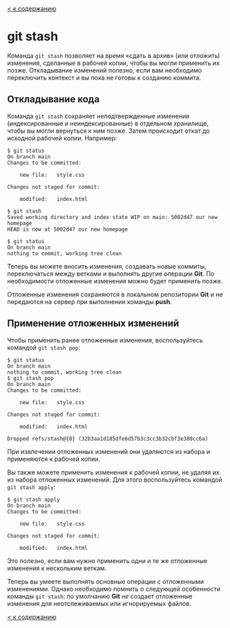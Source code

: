 
[< к содержанию](/readme.md)

# git stash

Команда ``git stash`` позволяет на время «сдать в архив» (или отложить) изменения, сделанные в рабочей копии, чтобы вы могли применить их позже. Откладывание изменений полезно, если вам необходимо переключить контекст и вы пока не готовы к созданию коммита.

## Откладывание кода
Команда ``git stash`` сохраняет неподтвержденные изменения (индексированные и неиндексированные) в отдельном хранилище, чтобы вы могли вернуться к ним позже. Затем происходит откат до исходной рабочей копии. Например:

```
$ git status
On branch main
Changes to be committed:

    new file:   style.css

Changes not staged for commit:

    modified:   index.html

$ git stash
Saved working directory and index state WIP on main: 5002d47 our new homepage
HEAD is now at 5002d47 our new homepage

$ git status
On branch main
nothing to commit, working tree clean
```

Теперь вы можете вносить изменения, создавать новые коммиты, переключаться между ветками и выполнять другие операции **Git**. По необходимости отложенные изменения можно будет применить позже.

Отложенные изменения сохраняются в локальном репозитории **Git** и не передаются на сервер при выполнении команды **push**.

## Применение отложенных изменений

Чтобы применить ранее отложенные изменения, воспользуйтесь командой ``git stash pop``:

```
$ git status
On branch main
nothing to commit, working tree clean
$ git stash pop
On branch main
Changes to be committed:

    new file:   style.css

Changes not staged for commit:

    modified:   index.html

Dropped refs/stash@{0} (32b3aa1d185dfe6d57b3c3cc3b32cbf3e380cc6a)
```

При извлечении отложенных изменений они удаляются из набора и применяются к рабочей копии.

Вы также можете применить изменения к рабочей копии, не удаляя их из набора отложенных изменений. Для этого воспользуйтесь командой ``git stash apply``:

```
$ git stash apply
On branch main
Changes to be committed:

    new file:   style.css

Changes not staged for commit:

    modified:   index.html
```

Это полезно, если вам нужно применить одни и те же отложенные изменения к нескольким веткам.

Теперь вы умеете выполнять основные операции с отложенными изменениями. Однако необходимо помнить о следующей особенности команды ``git stash``: по умолчанию **Git** *не* создает отложенные изменения для неотслеживаемых или игнорируемых файлов.

[< к содержанию](/readme.md)